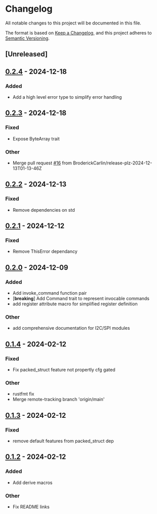 # Changelog
All notable changes to this project will be documented in this file.

The format is based on [Keep a Changelog](https://keepachangelog.com/en/1.0.0/),
and this project adheres to [Semantic Versioning](https://semver.org/spec/v2.0.0.html).

## [Unreleased]

## [0.2.4](https://github.com/BroderickCarlin/regiface/compare/regiface-v0.2.3...regiface-v0.2.4) - 2024-12-18

### Added

- Add a high level error type to simplify error handling

## [0.2.3](https://github.com/BroderickCarlin/regiface/compare/regiface-v0.2.2...regiface-v0.2.3) - 2024-12-18

### Fixed

- Expose ByteArray trait

### Other

- Merge pull request [#16](https://github.com/BroderickCarlin/regiface/pull/16) from BroderickCarlin/release-plz-2024-12-13T01-13-46Z

## [0.2.2](https://github.com/BroderickCarlin/regiface/compare/regiface-v0.2.1...regiface-v0.2.2) - 2024-12-13

### Fixed

- Remove dependencies on std

## [0.2.1](https://github.com/BroderickCarlin/regiface/compare/regiface-v0.2.0...regiface-v0.2.1) - 2024-12-12

### Fixed

- Remove ThisError dependancy

## [0.2.0](https://github.com/BroderickCarlin/regiface/compare/regiface-v0.1.4...regiface-v0.2.0) - 2024-12-09

### Added

- Add invoke_command function pair
- [**breaking**] Add Command trait to represent invocable commands
- add register attribute macro for simplified register definition

### Other

- add comprehensive documentation for I2C/SPI modules

## [0.1.4](https://github.com/BroderickCarlin/regiface/compare/regiface-v0.1.3...regiface-v0.1.4) - 2024-02-12

### Fixed
- Fix packed_struct feature not propertly cfg gated

### Other
- rustfmt fix
- Merge remote-tracking branch 'origin/main'

## [0.1.3](https://github.com/BroderickCarlin/regiface/compare/regiface-v0.1.2...regiface-v0.1.3) - 2024-02-12

### Fixed
- remove default features from packed_struct dep

## [0.1.2](https://github.com/BroderickCarlin/regiface/compare/regiface-v0.1.1...regiface-v0.1.2) - 2024-02-12

### Added
- Add derive macros

### Other
- Fix README links
